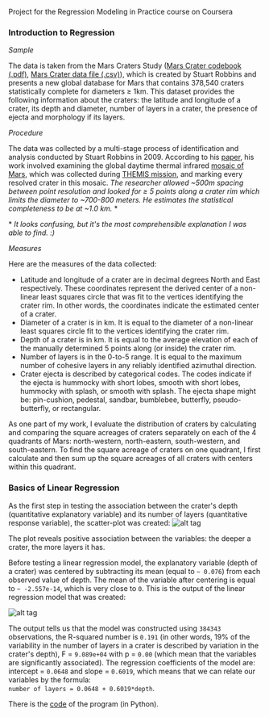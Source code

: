 Project for the Regression Modeling in Practice course on Coursera

### Introduction to Regression
*Sample*

The data is taken from the Mars Craters Study ([Mars Crater codebook (.pdf)](https://d396qusza40orc.cloudfront.net/phoenixassets/data-management-visualization/Mars%20Crater%20Codebook.pdf), [Mars Crater data file (.csv)](https://d396qusza40orc.cloudfront.net/phoenixassets/data-management-visualization/marscrater_pds.csv)), which is created by Stuart Robbins and presents a new global database for Mars that contains 378,540 craters statistically complete for diameters ≥ 1km. This dataset provides the following information about the craters: the latitude and longitude of a crater, its depth and diameter, number of layers in a crater, the presence of ejecta and morphology if its layers. 

*Procedure*

The data was collected by a multi-stage process of identification and analysis conducted by Stuart Robbins in 2009. According to his [paper](http://about.sjrdesign.net/research_mars.html#crater_database_mars), his work involved examining the global daytime thermal infrared [mosaic of Mars](http://www.mars.asu.edu/data/thm_dir/), which was collected during [THEMIS mission](http://www.nasa.gov/mission_pages/themis/mission/index.html), and marking every resolved crater in this mosaic. *The researcher allowed ~500m spacing between point resolution and looked for ≥ 5 points along a crater rim which limits the diameter to ~700-800 meters. He estimates the statistical completeness to be at ~1.0 km.* *

\* *It looks confusing, but it's the most comprehensible explanation I was able to find. :)*

*Measures*

Here are the measures of the data collected:
* Latitude and longitude of a crater are in decimal degrees North and East respectively. These coordinates represent the derived center of a non-linear least squares circle that was fit to the vertices identifying the crater rim. In other words, the coordinates indicate the estimated center of a crater.
* Diameter of a crater is in km. It is equal to the diameter of a non-linear least squares circle fit to the vertices identifying the crater rim.
* Depth of a crater is in km. It is equal to the average elevation of each of the manually determined 5 points along (or inside) the crater rim.
* Number of layers is in the 0-to-5 range. It is equal to the maximum number of cohesive layers in any reliably identified azimuthal direction.
* Crater ejecta is described by categorical codes. The codes indicate if the ejecta is hummocky with short lobes, smooth with short lobes, hummocky with splash, or smooth with splash. The ejecta shape might be: pin-cushion, pedestal, sandbar, bumblebee, butterfly, pseudo-butterfly, or rectangular.

As one part of my work, I evaluate the distribution of craters by calculating and comparing the square acreages of craters separately on each of the 4 quadrants of Mars: north-western, north-eastern, south-western, and south-eastern. To find the square acreage of craters on one quadrant, I first calculate and then sum up the square acreages of all craters with centers within this quadrant.

### Basics of Linear Regression

As the first step in testing the association between the crater's depth (quantitative explanatory variable) and its number of layers (quantitative response variable), the scatter-plot was created:
![alt tag](https://github.com/ekolik/-Python-Distribution_of_craters_on_Mars/blob/master/regression_modeling/depth-vs-numberlayers.png)

The plot reveals positive association between the variables: the deeper a crater, the more layers it has.

Before testing a linear regression model, the explanatory variable (depth of a crater) was centered by subtracting its mean (equal to `~ 0.076`) from each observed value of depth. The mean of the variable after centering is equal to `~ -2.557e-14`, which is very close to `0`. This is the output of the linear regression model that was created:

![alt tag](https://github.com/ekolik/-Python-Distribution_of_craters_on_Mars/blob/master/regression_modeling/output_week2.png)

The output tells us that the model was constructed using `384343` observations, the R-squared number is `0.191` (in other words, 19% of the variability in the number of layers in a crater is described by variation in the crater's depth), F = `9.089e+04` with p = `0.00` (which mean that the variables are significantly associated). The regression coefficients of the model are: intercept = `0.0648` and slope = `0.6019`, which means that we can relate our variables by the formula: <br /> `number of layers = 0.0648 + 0.6019*depth`.

There is the [code](https://github.com/ekolik/-Python-Distribution_of_craters_on_Mars/blob/master/regression_modeling/regression_modeling.py) of the program (in Python).
